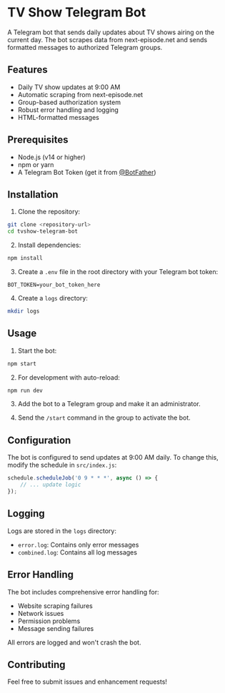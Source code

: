 # TV Show Telegram Bot

A Telegram bot that sends daily updates about TV shows airing on the current day. The bot scrapes data from next-episode.net and sends formatted messages to authorized Telegram groups.

## Features

- Daily TV show updates at 9:00 AM
- Automatic scraping from next-episode.net
- Group-based authorization system
- Robust error handling and logging
- HTML-formatted messages

## Prerequisites

- Node.js (v14 or higher)
- npm or yarn
- A Telegram Bot Token (get it from [@BotFather](https://t.me/botfather))

## Installation

1. Clone the repository:
```bash
git clone <repository-url>
cd tvshow-telegram-bot
```

2. Install dependencies:
```bash
npm install
```

3. Create a `.env` file in the root directory with your Telegram bot token:
```
BOT_TOKEN=your_bot_token_here
```

4. Create a `logs` directory:
```bash
mkdir logs
```

## Usage

1. Start the bot:
```bash
npm start
```

2. For development with auto-reload:
```bash
npm run dev
```

3. Add the bot to a Telegram group and make it an administrator.

4. Send the `/start` command in the group to activate the bot.

## Configuration

The bot is configured to send updates at 9:00 AM daily. To change this, modify the schedule in `src/index.js`:

```javascript
schedule.scheduleJob('0 9 * * *', async () => {
    // ... update logic
});
```

## Logging

Logs are stored in the `logs` directory:
- `error.log`: Contains only error messages
- `combined.log`: Contains all log messages

## Error Handling

The bot includes comprehensive error handling for:
- Website scraping failures
- Network issues
- Permission problems
- Message sending failures

All errors are logged and won't crash the bot.

## Contributing

Feel free to submit issues and enhancement requests! 